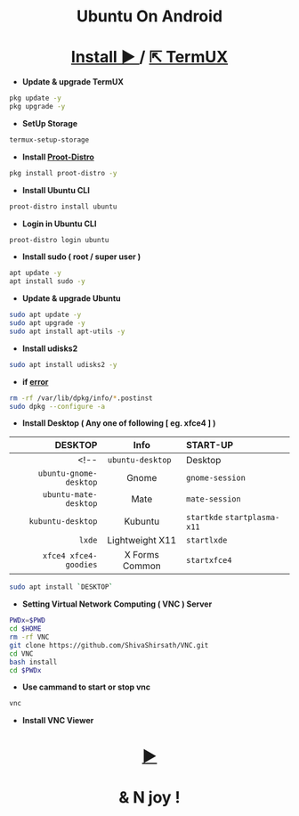 <h1 align=center>Ubuntu On Android</h1>
<h1 align=center> 
  <a href=https://play.google.com/store/apps/details?id=com.termux>
    Install ►
  </a>
  /
  <a href=https://f-droid.org/packages/com.termux>
    ⇱ TermUX
  </a>
</h1>

+ **Update & upgrade TermUX**
```bash
pkg update -y
pkg upgrade -y
```
+ **SetUp Storage**
```bash
termux-setup-storage
```
+ **Install [Proot-Distro](https://github.com/termux/proot-distro)**
```bash
pkg install proot-distro -y
```
+ **Install Ubuntu CLI**
```bash
proot-distro install ubuntu
```
+ **Login in Ubuntu CLI**
```bash
proot-distro login ubuntu
```
+ **Install sudo ( root / super user )**
```bash
apt update -y
apt install sudo -y
```
<!--
## Add User
```bash
adduser <UserName>
```
## Add Permission to user
```bash
echo "<UserName> ALL=(ALL:ALL) ALL" >> /etc/sudoers
```
-->

+ **Update & upgrade Ubuntu**
```bash
sudo apt update -y
sudo apt upgrade -y
sudo apt install apt-utils -y
```
+ **Install udisks2**
```bash
sudo apt install udisks2 -y
```
+ **if [error](https://github.com/ShivaShirsath/Ubuntu-On-Android/issues)**
```bash
rm -rf /var/lib/dpkg/info/*.postinst
sudo dpkg --configure -a
```

+ **Install Desktop ( Any one of following [ eg. xfce4 ] )**

| DESKTOP | Info | START-UP |
| ---: | :---: | :--- |
<!-- | `ubuntu-desktop ` | Desktop | -->
| `ubuntu-gnome-desktop` | Gnome | `gnome-session`|
| `ubuntu-mate-desktop` | Mate | `mate-session`|
| `kubuntu-desktop` | Kubuntu | `startkde` `startplasma-x11` |
| `lxde` | Lightweight X11 | `startlxde`
| `xfce4 xfce4-goodies` | X Forms Common | `startxfce4` |

```bash
sudo apt install `DESKTOP`	
```

+ **Setting Virtual Network Computing ( VNC ) Server**
```bash
PWDx=$PWD
cd $HOME
rm -rf VNC
git clone https://github.com/ShivaShirsath/VNC.git
cd VNC
bash install
cd $PWDx
```
+ **Use cammand to start or stop vnc**
```bash
vnc 
```
+ **Install VNC Viewer**

<h1 align=center>
  <a href=https://play.google.com/store/apps/details?id=com.realvnc.viewer.android>
    ►
  </a>
</h1>
<h1 align=center>& N joy !</h1>
